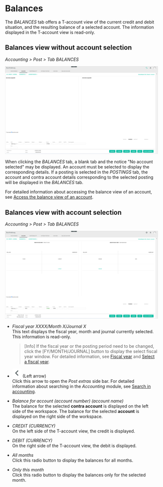 # Balances

The *BALANCES* tab offers a T-account view of the current credit and debit situation, and the resulting balance of a selected account. The information displayed in the T-account view is read-only.


## Balances view without account selection

*Accounting > Post > Tab BALANCES*

![Balances - no account selected](../../Assets/Screenshots/RetailSuiteAccounting/Book/Balances/BalancesNoAccount.png "[Balances - no account selected]")

When clicking the *BALANCES* tab, a blank tab and the notice "No account selected" may be displayed. An account must be selected to display the corresponding details. If a posting is selected in the *POSTINGS* tab, the account and contra account details corresponding to the selected posting will be displayed in the *BALANCES* tab.

For detailed information about accessing the balance view of an account, see [Access the balance view of an account](../Operation/02_ReviewAccount.md#access-the-balance-view-of-an-account).

## Balances view with account selection

*Accounting > Post > Tab BALANCES*

![Balances](../../Assets/Screenshots/RetailSuiteAccounting/Book/Balances/Balances.png "[Balances]")


- *Fiscal year XXXX/Month X/Journal X*  
This text displays the fiscal year, month and journal currently selected. This information is read-only.

  > [Info] If the fiscal year or the posting period need to be changed, click the [FY/MONTH/JOURNAL] button to display the select fiscal year window. For detailed information, see [Fiscal year](./00a_FiscalYear.md) and [Select a fiscal year](../Operation/01_SelectFiscalYear.md).

- ![Left arrow](../../Assets/Icons/Back02.png "[Left arrow]") (Left arrow)   
Click this arrow to open the *Post extras* side bar. For detailed information about searching in the *Accounting* module, see [Search in accounting](../Operation/14_SearchAccounting.md).

- *Balance for account (account number) (account name)*  
The balance for the selected **contra account** is displayed on the left side of the workspace. The balance for the selected **account** is displayed on the right side of the workspace.

- *CREDIT (CURRENCY)*  
On the left side of the T-account view, the credit is displayed.

- *DEBIT (CURRENCY)*  
On the right side of the T-account view, the debit is displayed.

- *All months*  
Click this radio button to display the balances for all months.

- *Only this month*  
Click this radio button to display the balances only for the selected month.
